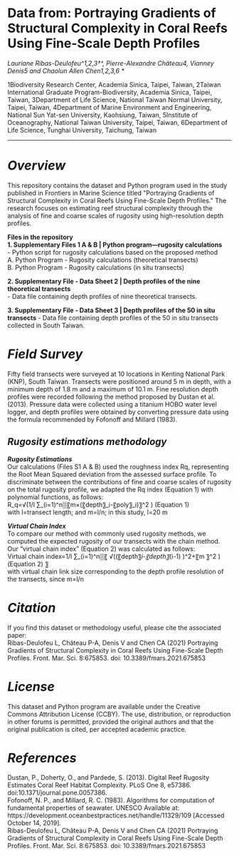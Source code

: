 
<h1>Data from: Portraying Gradients of Structural Complexity in Coral Reefs Using Fine-Scale Depth Profiles</h1>
<em>Lauriane Ribas-Deulofeu^1,2,3†^, Pierre-Alexandre Château4, Vianney Denis5 and Chaolun Allen Chen1,2,3,6 *</em>

1Biodiversity Research Center, Academia Sinica, Taipei, Taiwan,
2Taiwan International Graduate Program-Biodiversity, Academia Sinica, Taipei, Taiwan,
3Department of Life Science, National Taiwan Normal University, Taipei, Taiwan,
4Department of Marine Environment and Engineering, National Sun Yat-sen University, Kaohsiung, Taiwan,
5Institute of Oceanography, National Taiwan University, Taipei, Taiwan,
6Department of Life Science, Tunghai University, Taichung, Taiwan
<hr>

<h1><strong><em>Overview</strong></em></h1>
<p>This repository contains the dataset and Python program used in the study published in Frontiers in Marine Science titled "Portraying Gradients of Structural Complexity in Coral Reefs Using Fine-Scale Depth Profiles." The research focuses on estimating reef structural complexity through the analysis of fine and coarse scales of rugosity using high-resolution depth profiles.</p>

<p><strong>Files in the repository</strong><br>
<strong> 1. Supplementary Files 1 A & B | Python program—rugosity calculations</strong><br>
    - Python script for rugosity calculations based on the proposed method <br>
		A. Python Program - Rugosity calculations (theoretical transects)<br>
		B. Python Program - Rugosity calculations (in situ transects)<br>

<strong>2. Supplementary File - Data Sheet 2 | Depth profiles of the nine theoretical transects</strong><br>
    - Data file containing depth profiles of nine theoretical transects.<br>

<strong>3. Supplementary File - Data Sheet 3 | Depth profiles of the 50 in situ transects</strong>
    - Data file containing depth profiles of the 50 in situ transects collected in South Taiwan.</p>

<h1><strong><em>Field Survey</strong></em></h1>
Fifty field transects were surveyed at 10 locations in Kenting National Park (KNP), South Taiwan. Transects were positioned around 5 m in depth, with a minimum depth of 1.8 m and a maximum of 10.1 m. Fine resolution depth profiles were recorded following the method proposed by Dustan et al. (2013). Pressure data were collected using a titanium HOBO water level logger, and depth profiles were obtained by converting pressure data using the formula recommended by Fofonoff and Millard (1983).

<h2><strong><em> Rugosity estimations methodology</strong></em></h2>
<strong><em>Rugosity Estimations</strong></em><br>
Our calculations (Files S1 A & B) used the roughness index Rq, representing the Root Mean Squared deviation from the assessed surface profile. To discriminate between the contributions of fine and coarse scales of rugosity on the total rugosity profile, we adapted the Rq index (Equation 1) with polynomial functions, as follows:<br>
R_q=√(1/l ∑_(i=1)^n▒〖m×(〖depth〗_i-〖poly〗_i)〗^2 )  (Equation 1) <br>
with l=transect length; and m=l/n; in this study, l=20 m<br>

<strong><em>Virtual Chain Index</strong></em><br>
To compare our method with commonly used rugosity methods, we computed the expected rugosity of our transects with the chain method. Our “virtual chain index” (Equation 2) was calculated as follows:<br>
Virtual chain index=1/l ∑_(i=1)^n▒〖 √((〖depth〗_i-〖depth〗_(i-1) )^2+〖m 〗^2 )  (Equation 2) 〗 <br>
with virtual chain link size corresponding to the depth profile resolution of the transects, since m=l/n<br>

<h1><strong><em>Citation</strong></em></h1>
If you find this dataset or methodology useful, please cite the associated paper:<br>
Ribas-Deulofeu L, Château P-A, Denis V and Chen CA (2021) Portraying Gradients of Structural Complexity in Coral Reefs Using Fine-Scale Depth Profiles. Front. Mar. Sci. 8:675853. doi: 10.3389/fmars.2021.675853<br>

<h1><strong><em>License</strong></em></h1>
This dataset and Python program are available under the Creative Commons Attribution License (CCBY). The use, distribution, or reproduction in other forums is permitted, provided the original authors and that the original publication is cited, per accepted academic practice.<br>

<h1><strong><em>References</strong></em></h1>
Dustan, P., Doherty, O., and Pardede, S. (2013). Digital Reef Rugosity Estimates Coral Reef Habitat Complexity. PLoS One 8, e57386. doi:10.1371/journal.pone.0057386.<br>
Fofonoff, N. P., and Millard, R. C. (1983). Algorithms for computation of fundamental properties of seawater. UNESCO Available at: https://development.oceanbestpractices.net/handle/11329/109 [Accessed October 14, 2019].<br>
Ribas-Deulofeu L, Château P-A, Denis V and Chen CA (2021) Portraying Gradients of Structural Complexity in Coral Reefs Using Fine-Scale Depth Profiles. Front. Mar. Sci. 8:675853. doi: 10.3389/fmars.2021.675853<br>

